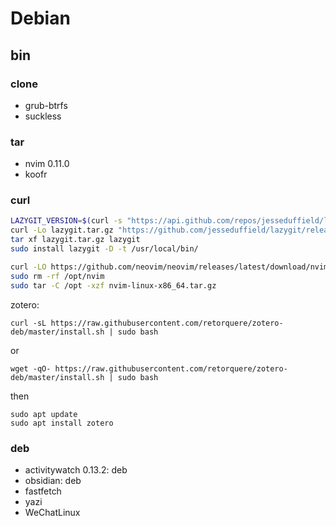 # Debian

## bin

### clone

- grub-btrfs
- suckless

### tar

- nvim 0.11.0
- koofr

### curl

```sh
LAZYGIT_VERSION=$(curl -s "https://api.github.com/repos/jesseduffield/lazygit/releases/latest" | \grep -Po '"tag_name": *"v\K[^"]*')
curl -Lo lazygit.tar.gz "https://github.com/jesseduffield/lazygit/releases/download/v${LAZYGIT_VERSION}/lazygit_${LAZYGIT_VERSION}_Linux_x86_64.tar.gz"
tar xf lazygit.tar.gz lazygit
sudo install lazygit -D -t /usr/local/bin/
```

```sh
curl -LO https://github.com/neovim/neovim/releases/latest/download/nvim-linux-x86_64.tar.gz
sudo rm -rf /opt/nvim
sudo tar -C /opt -xzf nvim-linux-x86_64.tar.gz
```

zotero:
```
curl -sL https://raw.githubusercontent.com/retorquere/zotero-deb/master/install.sh | sudo bash
```
or
```
wget -qO- https://raw.githubusercontent.com/retorquere/zotero-deb/master/install.sh | sudo bash
```
then
```
sudo apt update
sudo apt install zotero
```

### deb

- activitywatch 0.13.2: deb
- obsidian: deb
- fastfetch
- yazi
- WeChatLinux
